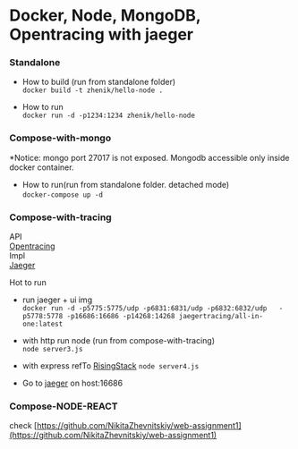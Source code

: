 # Docker, Node, MongoDB, Opentracing with jaeger 

### Standalone  
* How to build (run from standalone folder)  
`docker build -t zhenik/hello-node .` 
 
* How to run    
`docker run -d -p1234:1234 zhenik/hello-node`

### Compose-with-mongo  
*Notice: mongo port 27017 is not exposed. Mongodb accessible only inside docker container.  
* How to run(run from standalone folder. detached mode)  
`docker-compose up -d`   


### Compose-with-tracing  

API  
[Opentracing](https://github.com/opentracing/opentracing-javascript/)  
Impl  
[Jaeger](https://github.com/jaegertracing/jaeger-client-node)  

Hot to run  
- run jaeger + ui img   
`docker run -d -p5775:5775/udp -p6831:6831/udp -p6832:6832/udp   -p5778:5778 -p16686:16686 -p14268:14268 jaegertracing/all-in-one:latest`
- with http run node (run from compose-with-tracing)  
`node server3.js`  
 
- with express refTo [RisingStack](https://github.com/RisingStack/jaeger-node) 
`node server4.js`

- Go to [jaeger](http://localhost:16686/search) on host:16686


### Compose-NODE-REACT  
check [https://github.com/NikitaZhevnitskiy/web-assignment1](https://github.com/NikitaZhevnitskiy/web-assignment1) 